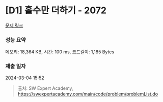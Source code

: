 # [D1] 홀수만 더하기 - 2072 

[문제 링크](https://swexpertacademy.com/main/code/problem/problemDetail.do?contestProbId=AV5QSEhaA5sDFAUq) 

### 성능 요약

메모리: 18,364 KB, 시간: 100 ms, 코드길이: 1,185 Bytes

### 제출 일자

2024-03-04 15:52



> 출처: SW Expert Academy, https://swexpertacademy.com/main/code/problem/problemList.do